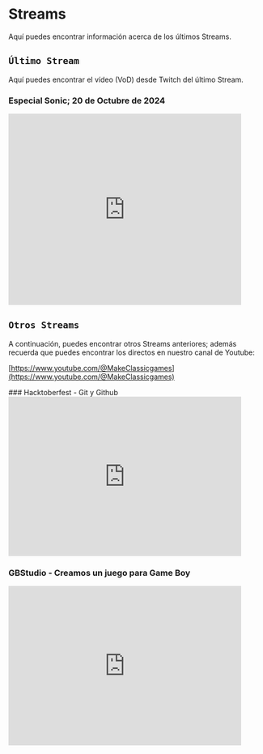 # Streams

Aquí puedes encontrar información acerca de los últimos Streams.

## ```Último Stream```

Aquí puedes encontrar el vídeo (VoD) desde Twitch del último Stream.

### Especial Sonic; 20 de Octubre de 2024

<iframe src="https://player.twitch.tv/?video=2280895699&parent=makeclassicgames.github.io" frameborder="0" allowfullscreen="true" scrolling="no" height="378" width="460"></iframe>

<p></p>

## ```Otros Streams```

A continuación, puedes encontrar otros Streams anteriores; además recuerda que puedes encontrar los directos en nuestro canal de Youtube:

[https://www.youtube.com/@MakeClassicgames](https://www.youtube.com/@MakeClassicgames)

<p></p>
### Hacktoberfest - Git y Github

<iframe width="460" height="315" src="https://www.youtube.com/embed/h1BQKDqfUS0?si=zue_h85nl_TxtDr-" title="YouTube video player" frameborder="0" allow="accelerometer; autoplay; clipboard-write; encrypted-media; gyroscope; picture-in-picture; web-share" referrerpolicy="strict-origin-when-cross-origin" allowfullscreen></iframe>

<p></p>

### GBStudio - Creamos un juego para Game Boy

<iframe width="460" height="315" src="https://www.youtube.com/embed/z1Z4cl9VPY4?si=9yxkbyeiJy09V653" title="YouTube video player" frameborder="0" allow="accelerometer; autoplay; clipboard-write; encrypted-media; gyroscope; picture-in-picture; web-share" referrerpolicy="strict-origin-when-cross-origin" allowfullscreen></iframe>